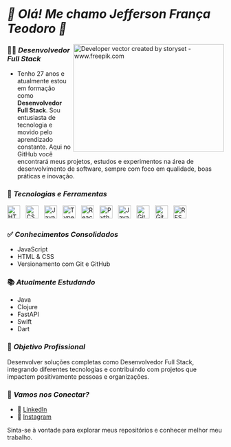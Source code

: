 # *👋 Olá! Me chamo Jefferson França Teodoro 👋*
<img align="right" alt="Developer vector created by storyset - www.freepik.com" height="250" width="350" src="https://magnet.cl/wp-content/uploads/2023/06/Desarrollo-1.gif">

### 👨‍💻 *Desenvolvedor Full Stack*
- Tenho 27 anos e atualmente estou em formação como **Desenvolvedor Full Stack**. Sou entusiasta de tecnologia e movido pelo aprendizado constante. Aqui no GitHub você encontrará meus projetos, estudos e experimentos na área de desenvolvimento de software, sempre com foco em qualidade, boas práticas e inovação.

### 🚀 *Tecnologias e Ferramentas*
<img align="left" alt="HTML" title="HTML" width="30px" style="padding-right:10px;" src="https://cdn.jsdelivr.net/gh/devicons/devicon/icons/html5/html5-original.svg"/> <img align="left" alt="CSS" title="CSS" width="30px" style="padding-right:10px;" src="https://cdn.jsdelivr.net/gh/devicons/devicon/icons/css3/css3-original.svg"/> <img align="left" alt="JavaScript" title="JavaScript" width="30px" style="padding-right:10px;" src="https://cdn.jsdelivr.net/gh/devicons/devicon/icons/javascript/javascript-original.svg"/> <img align="left" alt="TypeScript" title="TypeScript" width="30px" style="padding-right:10px;" src="https://cdn.jsdelivr.net/gh/devicons/devicon/icons/typescript/typescript-original.svg"/> <img align="left" alt="React" title="React" width="30px" style="padding-right:10px;" src="https://cdn.jsdelivr.net/gh/devicons/devicon/icons/react/react-original.svg"/> <img align="left" alt="Python" title="Python" width="30px" style="padding-right:10px;" src="https://cdn.jsdelivr.net/gh/devicons/devicon/icons/python/python-original.svg"/> <img align="left" alt="Java" title="Java" width="30px" style="padding-right:10px;" src="https://cdn.jsdelivr.net/gh/devicons/devicon/icons/java/java-original-wordmark.svg"/> <img align="left" alt="Git" title="Git" width="30px" style="padding-right:10px;" src="https://cdn.jsdelivr.net/gh/devicons/devicon/icons/git/git-original.svg"/> <img align="left" alt="GitHub" title="GitHub" width="30px" style="padding-right:10px;" src="https://cdn.jsdelivr.net/gh/devicons/devicon/icons/github/github-original-wordmark.svg"/> <img align="left" alt="REST API" title="REST API" width="30px" style="padding-right:10px;" src="https://cdn.jsdelivr.net/gh/devicons/devicon/icons/swagger/swagger-plain.svg"/>
<br/><br/>

### ✅ *Conhecimentos Consolidados*
- JavaScript
- HTML & CSS
- Versionamento com Git e GitHub

### 📚 *Atualmente Estudando*
- Java
- Clojure
- FastAPI
- Swift
- Dart

### 🎯 *Objetivo Profissional*
Desenvolver soluções completas como Desenvolvedor Full Stack, integrando diferentes tecnologias e contribuindo com projetos que impactem positivamente pessoas e organizações.

### 📲 *Vamos nos Conectar?*
- 💼 [LinkedIn](https://www.linkedin.com/in/jefferson-fran%C3%A7a-teodoro-6258ba215/)  
- 📸 [Instagram](https://www.instagram.com/franca_teodoro/)


Sinta-se à vontade para explorar meus repositórios e conhecer melhor meu trabalho.

